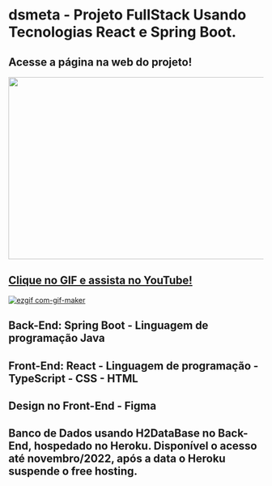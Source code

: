 # dsmeta - Projeto FullStack Usando Tecnologias React e Spring Boot.



## Acesse a página na web do projeto!
<p align="left">
  <a href="https://dsmeta-luis-abranches.netlify.app/"><img width="552" height="360" src="https://user-images.githubusercontent.com/101315079/191156412-eae73a2a-4e84-4048-a5cc-d2e85a926240.png">
</p>


## Clique no GIF e assista no YouTube!
[![ezgif com-gif-maker](https://user-images.githubusercontent.com/101315079/191152158-afc4ef7c-abcb-4691-a98f-cc1961f5a3f8.gif)](https://youtu.be/PCTvp9aV2bw)


## Back-End:  Spring Boot - Linguagem de programação Java
## Front-End: React - Linguagem de programação - TypeScript - CSS - HTML
## Design no Front-End - Figma
## Banco de Dados usando H2DataBase no Back-End, hospedado no Heroku. Disponível o acesso até novembro/2022, após a data o Heroku suspende o free hosting.

